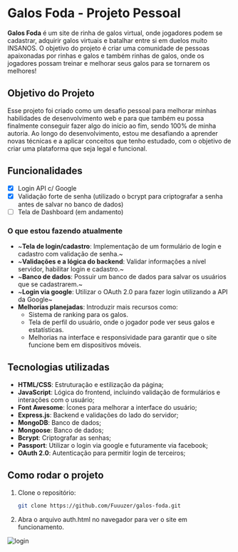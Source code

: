 # Galos Foda - Projeto Pessoal

**Galos Foda** é um site de rinha de galos virtual, onde jogadores podem se cadastrar, adquirir galos virtuais e batalhar entre si em duelos muito INSANOS. O objetivo do projeto é criar uma comunidade de pessoas apaixonadas por rinhas e galos e também rinhas de galos, onde os jogadores possam treinar e melhorar seus galos para se tornarem os melhores!

## Objetivo do Projeto

Esse projeto foi criado como um desafio pessoal para melhorar minhas habilidades de desenvolvimento web e para que também eu possa finalmente conseguir fazer algo do início ao fim, sendo 100% de minha autoria. Ao longo do desenvolvimento, estou me desafiando a aprender novas técnicas e a aplicar conceitos que tenho estudado, com o objetivo de criar uma plataforma que seja legal e funcional.

## Funcionalidades

- [x] Login API c/ Google
- [x] Validação forte de senha (utilizado o bcrypt para criptografar a senha antes de salvar no banco de dados)
- [ ] Tela de Dashboard (em andamento)

### O que estou fazendo atualmente

- ~**Tela de login/cadastro**: Implementação de um formulário de login e cadastro com validação de senha.~
- ~**Validações e a lógica do backend**: Validar informações a nível servidor, habilitar login e cadastro.~
- ~**Banco de dados**: Possuir um banco de dados para salvar os usuários que se cadastrarem.~
- ~**Login via google**: Utilizar o OAuth 2.0 para fazer login utilizando a API da Google~
- **Melhorias planejadas**: Introduzir mais recursos como:
  - Sistema de ranking para os galos.
  - Tela de perfil do usuário, onde o jogador pode ver seus galos e estatísticas.
  - Melhorias na interface e responsividade para garantir que o site funcione bem em dispositivos móveis.

## Tecnologias utilizadas

- **HTML/CSS**: Estruturação e estilização da página;
- **JavaScript**: Lógica do frontend, incluindo validação de formulários e interações com o usuário;
- **Font Awesome**: Ícones para melhorar a interface do usuário;
- **Express.js**: Backend e validações do lado do servidor;
- **MongoDB**: Banco de dados;
- **Mongoose**: Banco de dados;
- **Bcrypt**: Criptografar as senhas;
- **Passport**: Utilizar o login via google e futuramente via facebook;
- **OAuth 2.0**: Autenticação para permitir login de terceiros;
## Como rodar o projeto

1. Clone o repositório:
   ```bash
   git clone https://github.com/Fuuuzer/galos-foda.git
   
2. Abra o arquivo auth.html no navegador para ver o site em funcionamento.

![login](https://github.com/user-attachments/assets/d8bf0584-5814-43c8-9cb2-7a1919a12d54)
